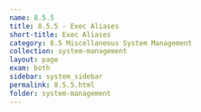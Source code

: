 ```yaml
---
name: 8.5.5
title: 8.5.5 - Exec Aliases
short-title: Exec Aliases
category: 8.5 Miscellaneous System Management
collection: system-management
layout: page
exam: both
sidebar: system_sidebar
permalink: 8.5.5.html
folder: system-management
---
```


